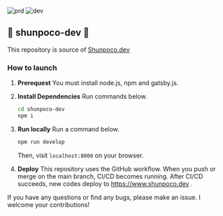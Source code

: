 ![prd](https://github.com/Shunpoco/shunpoco-dev/workflows/prd/badge.svg)
![dev](https://github.com/Shunpoco/shunpoco-dev/workflows/dev/badge.svg)
## 🚀 shunpoco-dev 🚀
This repository is source of [Shunpoco.dev](https://www.shunpoco.dev)

### How to launch
1. **Prerequest**
    You must install node.js, npm and gatsby.js.

2. **Install Dependencies**
    Run commands below.
    ```sh
    cd shunpoco-dev
    npm i
    ```

3. **Run locally**
    Run a command below.
    ```sh
    npm run develop
    ```
    Then, visit `localhost:8000` on your browser.

4. **Deploy**
    This repository uses the GitHub workflow.
    When you push or merge on the main branch, CI/CD becomes running.
    After CI/CD succeeds, new codes deploy to https://www.shunpoco.dev .

If you have any questions or find any bugs, please make an issue.
I welcome your contributions!
